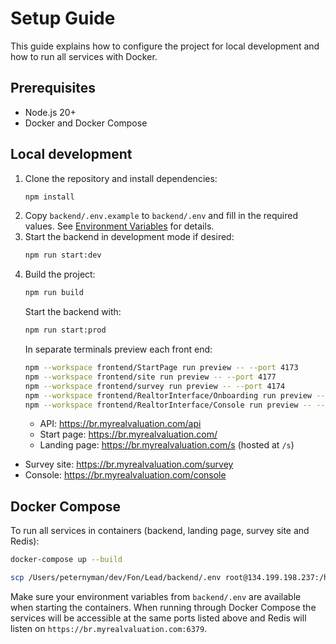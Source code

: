 # Setup Guide

This guide explains how to configure the project for local development and how to run all services with Docker.

## Prerequisites

- Node.js 20+
- Docker and Docker Compose

## Local development

1. Clone the repository and install dependencies:
   ```bash
   npm install
   ```
2. Copy `backend/.env.example` to `backend/.env` and fill in the required values. See [Environment Variables](environment-variables.md) for details.
3. Start the backend in development mode if desired:
   ```bash
   npm run start:dev
   ```
4. Build the project:
   ```bash
   npm run build
   ```
   Start the backend with:
   ```bash
   npm run start:prod
   ```
   In separate terminals preview each front end:
   ```bash
   npm --workspace frontend/StartPage run preview -- --port 4173
   npm --workspace frontend/site run preview -- --port 4177
   npm --workspace frontend/survey run preview -- --port 4174
   npm --workspace frontend/RealtorInterface/Onboarding run preview -- --port 4175
   npm --workspace frontend/RealtorInterface/Console run preview -- --port 4176
   ```
   - API: <https://br.myrealvaluation.com/api>
   - Start page: <https://br.myrealvaluation.com/>
   - Landing page: <https://br.myrealvaluation.com/s> (hosted at `/s`)
  - Survey site: <https://br.myrealvaluation.com/survey>
  - Console: <https://br.myrealvaluation.com/console>

## Docker Compose

To run all services in containers (backend, landing page, survey site and Redis):

```bash
docker-compose up --build
```
```bash
scp /Users/peternyman/dev/Fon/Lead/backend/.env root@134.199.198.237:/home/Lead/backend/.env
```


Make sure your environment variables from `backend/.env` are available when starting the containers. When running through Docker Compose the services will be accessible at the same ports listed above and Redis will listen on `https://br.myrealvaluation.com:6379`.
